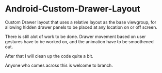 # Android-Custom-Drawer-Layout
Custom Drawer layout that uses a relative layout as the base viewgroup, for allowing hidden drawer panels to be placed at any location on or off screen.

There is still alot of work to be done. Drawer movement based on user gestures have to be worked on, and the animation have to be smoothened out.

After that I will clean up the code quite a bit.

Anyone who comes across this is welcome to branch.
